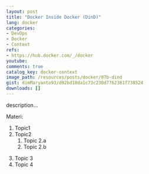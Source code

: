 ```yaml
---
layout: post
title: "Docker Inside Docker (DinD)"
lang: docker
categories:
- DevOps
- Docker
- Context
refs: 
- https://hub.docker.com/_/docker
youtube: 
comments: true
catalog_key: docker-context
image_path: /resources/posts/docker/07b-dind
gist: dimMaryanto93/d92bd18da1c73c230d7762361f738524
downloads: []
---
```



description...

Materi: 

1. Topic1
2. Topic2
    1. Topic 2.a
    2. Topic 2.b
<!--more-->
3. Topic 3
4. Topic 4